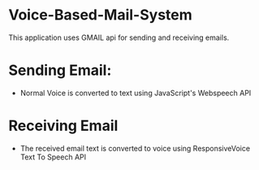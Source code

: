 # Voice-Based-Mail-System

This application uses GMAIL api for sending and receiving emails.

# Sending Email:

- Normal Voice is converted to text using JavaScript's Webspeech API

# Receiving Email

- The received email text is converted to voice using ResponsiveVoice Text To Speech API
